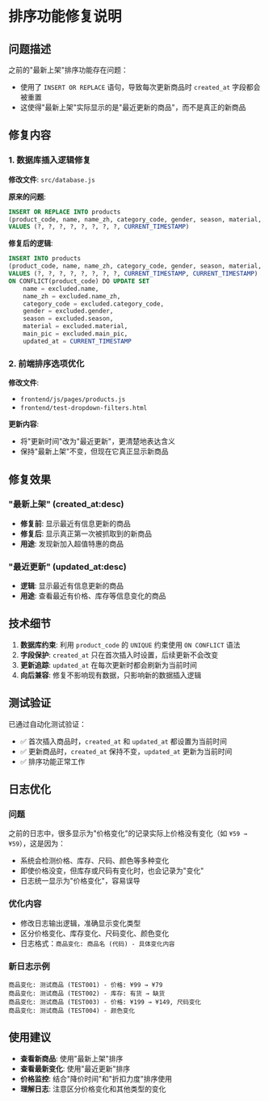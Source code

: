 # 排序功能修复说明

## 问题描述

之前的"最新上架"排序功能存在问题：
- 使用了 `INSERT OR REPLACE` 语句，导致每次更新商品时 `created_at` 字段都会被重置
- 这使得"最新上架"实际显示的是"最近更新的商品"，而不是真正的新商品

## 修复内容

### 1. 数据库插入逻辑修复

**修改文件**: `src/database.js`

**原来的问题**:
```sql
INSERT OR REPLACE INTO products 
(product_code, name, name_zh, category_code, gender, season, material, main_pic, updated_at)
VALUES (?, ?, ?, ?, ?, ?, ?, ?, CURRENT_TIMESTAMP)
```

**修复后的逻辑**:
```sql
INSERT INTO products 
(product_code, name, name_zh, category_code, gender, season, material, main_pic, created_at, updated_at)
VALUES (?, ?, ?, ?, ?, ?, ?, ?, CURRENT_TIMESTAMP, CURRENT_TIMESTAMP)
ON CONFLICT(product_code) DO UPDATE SET
    name = excluded.name,
    name_zh = excluded.name_zh,
    category_code = excluded.category_code,
    gender = excluded.gender,
    season = excluded.season,
    material = excluded.material,
    main_pic = excluded.main_pic,
    updated_at = CURRENT_TIMESTAMP
```

### 2. 前端排序选项优化

**修改文件**: 
- `frontend/js/pages/products.js`
- `frontend/test-dropdown-filters.html`

**更新内容**:
- 将"更新时间"改为"最近更新"，更清楚地表达含义
- 保持"最新上架"不变，但现在它真正显示新商品

## 修复效果

### "最新上架" (created_at:desc)
- **修复前**: 显示最近有信息更新的商品
- **修复后**: 显示真正第一次被抓取到的新商品
- **用途**: 发现新加入超值特惠的商品

### "最近更新" (updated_at:desc)  
- **逻辑**: 显示最近有信息更新的商品
- **用途**: 查看最近有价格、库存等信息变化的商品

## 技术细节

1. **数据库约束**: 利用 `product_code` 的 `UNIQUE` 约束使用 `ON CONFLICT` 语法
2. **字段保护**: `created_at` 只在首次插入时设置，后续更新不会改变
3. **更新追踪**: `updated_at` 在每次更新时都会刷新为当前时间
4. **向后兼容**: 修复不影响现有数据，只影响新的数据插入逻辑

## 测试验证

已通过自动化测试验证：
- ✅ 首次插入商品时，`created_at` 和 `updated_at` 都设置为当前时间
- ✅ 更新商品时，`created_at` 保持不变，`updated_at` 更新为当前时间
- ✅ 排序功能正常工作

## 日志优化

### 问题
之前的日志中，很多显示为"价格变化"的记录实际上价格没有变化（如 `¥59 → ¥59`），这是因为：
- 系统会检测价格、库存、尺码、颜色等多种变化
- 即使价格没变，但库存或尺码有变化时，也会记录为"变化"
- 日志统一显示为"价格变化"，容易误导

### 优化内容
- 修改日志输出逻辑，准确显示变化类型
- 区分价格变化、库存变化、尺码变化、颜色变化
- 日志格式：`商品变化: 商品名 (代码) - 具体变化内容`

### 新日志示例
```
商品变化: 测试商品 (TEST001) - 价格: ¥99 → ¥79
商品变化: 测试商品 (TEST002) - 库存: 有货 → 缺货
商品变化: 测试商品 (TEST003) - 价格: ¥199 → ¥149, 尺码变化
商品变化: 测试商品 (TEST004) - 颜色变化
```

## 使用建议

- **查看新商品**: 使用"最新上架"排序
- **查看最新变化**: 使用"最近更新"排序
- **价格监控**: 结合"降价时间"和"折扣力度"排序使用
- **理解日志**: 注意区分价格变化和其他类型的变化
